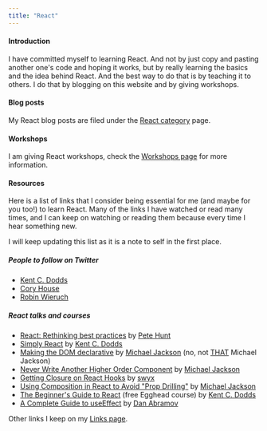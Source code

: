 ```yaml
---
title: "React"
---
```


#### Introduction

I have committed myself to learning React. And not by just copy and pasting another one's code
and hoping it works, but by really learning the basics and the idea behind React. And the best way
to do that is by teaching it to others. I do that by blogging on this website and by giving workshops.

#### Blog posts

My React blog posts are filed under the [React category] page.

#### Workshops

I am giving React workshops, check the [Workshops page]
for more information.

#### Resources

Here is a list of links that I consider being essential for me (and maybe for you too!) to learn React.
Many of the links I have watched or read many times, and I can keep on watching or reading them because
every time I hear something new.

I will keep updating this list as it is a note to self in the first place.

##### People to follow on Twitter

- [Kent C. Dodds]
- [Cory House]
- [Robin Wieruch]

##### React talks and courses

- [React: Rethinking best practices] by [Pete Hunt]
- [Simply React] by [Kent C. Dodds]
- [Making the DOM declarative] by [Michael Jackson] (no, not [THAT] Michael Jackson)
- [Never Write Another Higher Order Component] by [Michael Jackson]
- [Getting Closure on React Hooks] by [swyx]
- [Using Composition in React to Avoid "Prop Drilling"] by [Michael Jackson]
- [The Beginner's Guide to React] (free Egghead course) by [Kent C. Dodds]
- [A Complete Guide to useEffect] by [Dan Abramov]

Other links I keep on my [Links page].

[dan abramov]: https://twitter.com/dan_abramov
[kent c. dodds]: https://twitter.com/kentcdodds
[cory house]: https://twitter.com/housecor
[robin wieruch]: https://twitter.com/rwieruch
[react: rethinking best practices]: https://youtu.be/x7cQ3mrcKaY
[pete hunt]: https://twitter.com/floydophone
[getting closure on react hooks]: https://youtu.be/KJP1E-Y-xyo
[swyx]: https://twitter.com/swyx
[making the dom declarative]: https://youtu.be/vyO5wKHlWZg
[michael jackson]: https://twitter.com/mjackson
[that]: https://michaeljackson.com
[never write another higher order component]: https://youtu.be/BcVAq3YFiuc
[simply react]: https://youtu.be/AiJ8tRRH0f8
[using composition in react to avoid "prop drilling"]: https://youtu.be/3XaXKiXtNjw
[the beginner's guide to react]: https://egghead.io/courses/the-beginner-s-guide-to-react
[a complete guide to useeffect]: https://overreacted.io/a-complete-guide-to-useeffect
[react category]: /categories/react
[workshops page]: /workshops
[links page]: /links
